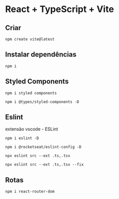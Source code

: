 # React + TypeScript + Vite

## Criar

`npm create vite@latest`

## Instalar dependências

`npm i`

## Styled Components

`npm i styled components`

`npm i @types/styled-components -D`

## Eslint

<p>extensão vscode - ESLint</p>

`npm i eslint -D`

`npm i @rocketseat/eslint-config -D`

`npx eslint src --ext .ts,.tsx`

`npx eslint src --ext .ts,.tsx --fix`

## Rotas

`npm i react-router-dom`